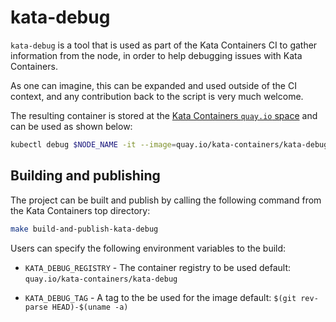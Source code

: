 # kata-debug

`kata-debug` is a tool that is used as part of the Kata Containers CI to gather
information from the node, in order to help debugging issues with Kata
Containers.

As one can imagine, this can be expanded and used outside of the CI context,
and any contribution back to the script is very much welcome.

The resulting container is stored at the [Kata Containers `quay.io`
space](https://quay.io/repository/kata-containers/kata-debug) and can
be used as shown below:
```sh
kubectl debug $NODE_NAME -it --image=quay.io/kata-containers/kata-debug:latest
```

## Building and publishing
The project can be built and publish by calling the following command from the
Kata Containers top directory:
```sh
make build-and-publish-kata-debug
```

Users can specify the following environment variables to the build:
* `KATA_DEBUG_REGISTRY` - The container registry to be used
                          default: `quay.io/kata-containers/kata-debug`
- `KATA_DEBUG_TAG`      - A tag to the be used for the image
                          default: `$(git rev-parse HEAD)-$(uname -a)`
